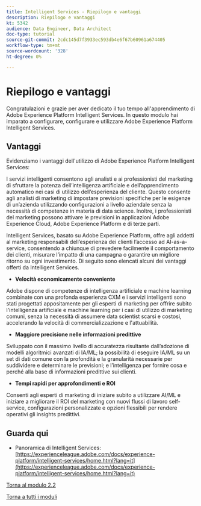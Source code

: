 ```yaml
---
title: Intelligent Services - Riepilogo e vantaggi
description: Riepilogo e vantaggi
kt: 5342
audience: Data Engineer, Data Architect
doc-type: tutorial
source-git-commit: 2cdc145d7f3933ec593db4e6f67b60961a674405
workflow-type: tm+mt
source-wordcount: '328'
ht-degree: 0%

---
```


# Riepilogo e vantaggi

Congratulazioni e grazie per aver dedicato il tuo tempo all&#39;apprendimento di Adobe Experience Platform Intelligent Services.
In questo modulo hai imparato a configurare, configurare e utilizzare Adobe Experience Platform Intelligent Services.

## Vantaggi

Evidenziamo i vantaggi dell&#39;utilizzo di Adobe Experience Platform Intelligent Services:

I servizi intelligenti consentono agli analisti e ai professionisti del marketing di sfruttare la potenza dell’intelligenza artificiale e dell’apprendimento automatico nei casi di utilizzo dell’esperienza del cliente. Questo consente agli analisti di marketing di impostare previsioni specifiche per le esigenze di un’azienda utilizzando configurazioni a livello aziendale senza la necessità di competenze in materia di data science. Inoltre, i professionisti del marketing possono attivare le previsioni in applicazioni Adobe Experience Cloud, Adobe Experience Platform e di terze parti.

Intelligent Services, basato su Adobe Experience Platform, offre agli addetti al marketing responsabili dell’esperienza dei clienti l’accesso ad AI-as-a-service, consentendo a chiunque di prevedere facilmente il comportamento dei clienti, misurare l’impatto di una campagna o garantire un migliore ritorno su ogni investimento. Di seguito sono elencati alcuni dei vantaggi offerti da Intelligent Services.

- **Velocità economicamente conveniente**

Adobe dispone di competenze di intelligenza artificiale e machine learning combinate con una profonda esperienza CXM e i servizi intelligenti sono stati progettati appositamente per gli esperti di marketing per offrire subito l&#39;intelligenza artificiale e machine learning per i casi di utilizzo di marketing comuni, senza la necessità di assumere data scientist scarsi e costosi, accelerando la velocità di commercializzazione e l&#39;attuabilità.

- **Maggiore precisione nelle informazioni predittive**

Sviluppato con il massimo livello di accuratezza risultante dall’adozione di modelli algoritmici avanzati di IA/ML; la possibilità di eseguire IA/ML su un set di dati comune con la profondità e la granularità necessarie per suddividere e determinare le previsioni; e l’intelligenza per fornire cosa e perché alla base di informazioni predittive sui clienti.

- **Tempi rapidi per approfondimenti e ROI**

Consenti agli esperti di marketing di iniziare subito a utilizzare AI/ML e iniziare a migliorare il ROI del marketing con nuovi flussi di lavoro self-service, configurazioni personalizzate e opzioni flessibili per rendere operativi gli insights predittivi.

## Guarda qui

- Panoramica di Intelligent Services: [https://experienceleague.adobe.com/docs/experience-platform/intelligent-services/home.html?lang=it](https://experienceleague.adobe.com/docs/experience-platform/intelligent-services/home.html?lang=it)

[Torna al modulo 2.2](./intelligent-services.md)

[Torna a tutti i moduli](./../../../overview.md)

